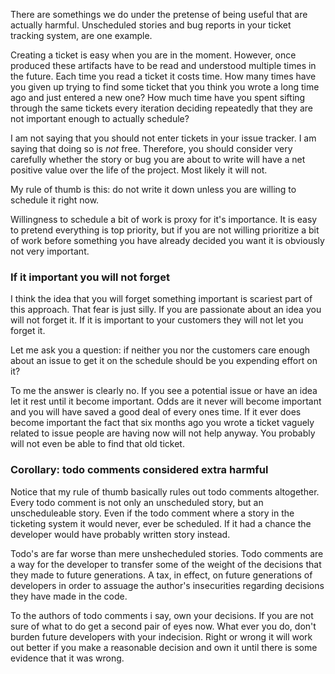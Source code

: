 There are somethings we do under the pretense of being useful that are
actually harmful.  Unscheduled stories and bug reports in your ticket
tracking system, are one example.

Creating a ticket is easy when you are in the moment.  However, once
produced these artifacts have to be read and understood multiple times
in the future.  Each time you read a ticket it costs time.  How many
times have you given up trying to find some ticket that you think you
wrote a long time ago and just entered a new one?  How much time have
you spent sifting through the same tickets every iteration deciding
repeatedly that they are not important enough to actually schedule?

I am not saying that you should not enter tickets in your issue
tracker.  I am saying that doing so is *not* free.  Therefore, you
should consider very carefully whether the story or bug you are about
to write will have a net positive value over the life of the project.
Most likely it will not.

My rule of thumb is this: do not write it down unless you are willing
to schedule it right now.

Willingness to schedule a bit of work is proxy for it's importance.
It is easy to pretend everything is top priority, but if you are not
willing prioritize a bit of work before something you have already
decided you want it is obviously not very important.

### If it important you will not forget

I think the idea that you will forget something important is scariest
part of this approach.  That fear is just silly.  If you are
passionate about an idea you will not forget it.  If it is important
to your customers they will not let you forget it.

Let me ask you a question: if neither you nor the customers care
enough about an issue to get it on the schedule should be you
expending effort on it?

To me the answer is clearly no.  If you see a potential issue or have
an idea let it rest until it become important.  Odds are it never will
become important and you will have saved a good deal of every ones
time.  If it ever does become important the fact that six months ago
you wrote a ticket vaguely related to issue people are having now will
not help anyway.  You probably will not even be able to find that old
ticket.

### Corollary: todo comments considered extra harmful

Notice that my rule of thumb basically rules out todo comments
altogether.  Every todo comment is not only an unscheduled story, but
an unscheduleable story.  Even if the todo comment where a story in
the ticketing system it would never, ever be scheduled.  If it had a
chance the developer would have probably written story instead.

Todo's are far worse than mere unshecheduled stories.  Todo comments
are a way for the developer to transfer some of the weight of the
decisions that they made to future generations.  A tax, in effect, on
future generations of developers in order to assuage the author's
insecurities regarding decisions they have made in the code.

To the authors of todo comments i say, own your decisions.  If you are
not sure of what to do get a second pair of eyes now.  What ever you
do, don't burden future developers with your indecision.  Right or
wrong it will work out better if you make a reasonable decision and
own it until there is some evidence that it was wrong.  


